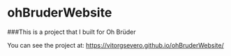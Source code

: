 # ohBruderWebsite


###This is a project that I built for Oh Brüder

You can see the project at: https://vitorgsevero.github.io/ohBruderWebsite/
